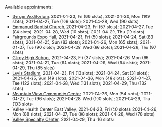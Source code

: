 Available appointments:

* [Berger Auditorium](https://schedulecare.sccgov.org/mychartprd/SignupAndSchedule/EmbeddedSchedule?id=132694&vt=1277&dept=101064003), 2021-04-23, Fri (88 slots); 2021-04-26, Mon (109 slots); 2021-04-27, Tue (109 slots); 2021-04-28, Wed (90 slots)
* [Emmanuel Baptist Church](https://schedulecare.sccgov.org/mychartprd/SignupAndSchedule/EmbeddedSchedule?id=132871&vt=1277&dept=101064006), 2021-04-23, Fri (57 slots); 2021-04-27, Tue (84 slots); 2021-04-28, Wed (16 slots); 2021-04-29, Thu (19 slots)
* [Fairgrounds Expo Hall](https://schedulecare.sccgov.org/mychartprd/SignupAndSchedule/EmbeddedSchedule?id=132726&vt=1277&dept=101064002), 2021-04-23, Fri (50 slots); 2021-04-24, Sat (83 slots); 2021-04-25, Sun (83 slots); 2021-04-26, Mon (65 slots); 2021-04-27, Tue (90 slots); 2021-04-28, Wed (96 slots); 2021-04-29, Thu (97 slots)
* [Gilroy High School](https://schedulecare.sccgov.org/mychartprd/SignupAndSchedule/EmbeddedSchedule?id=132980&vt=1277&dept=101064008), 2021-04-23, Fri (37 slots); 2021-04-26, Mon (66 slots); 2021-04-27, Tue (84 slots); 2021-04-28, Wed (84 slots); 2021-04-29, Thu (85 slots)
* [Levis Stadium](https://schedulecare.sccgov.org/mychartprd/SignupAndSchedule/EmbeddedSchedule?id=132723&vt=1277&dept=101064004), 2021-04-23, Fri (13 slots); 2021-04-24, Sat (31 slots); 2021-04-25, Sun (49 slots); 2021-04-26, Mon (48 slots); 2021-04-27, Tue (122 slots); 2021-04-28, Wed (131 slots); 2021-04-29, Thu (132 slots)
* [Mountain View Community Center](https://schedulecare.sccgov.org/mychartprd/SignupAndSchedule/EmbeddedSchedule?id=132472&vt=1277&dept=101064001), 2021-04-26, Mon (54 slots); 2021-04-27, Tue (96 slots); 2021-04-28, Wed (100 slots); 2021-04-29, Thu (103 slots)
* [Valley Health Center East Valley](https://schedulecare.sccgov.org/mychartprd/SignupAndSchedule/EmbeddedSchedule?id=132268&vt=1277&dept=101064007), 2021-04-23, Fri (40 slots); 2021-04-26, Mon (88 slots); 2021-04-27, Tue (88 slots); 2021-04-28, Wed (78 slots)
* [Valley Specialty Center](https://schedulecare.sccgov.org/mychartprd/SignupAndSchedule/EmbeddedSchedule?id=132277&vt=1277&dept=101001072), 2021-04-29, Thu (16 slots)
